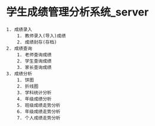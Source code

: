 # 学生成绩管理分析系统_server
    1. 成绩录入
        1. 教师录入(导入)成绩
        2. 成绩封存(存档)
    2. 成绩查询
        1. 老师查询成绩
        2. 学生查询成绩
        3. 家长查询成绩
    3. 成绩分析
        1. 饼图
        2. 折线图
        3. 学科统计分析
        4. 年级成绩分析
        5. 班级成绩走势分析
        6. 年级成绩走势分析
        7. 个人成绩走势分析